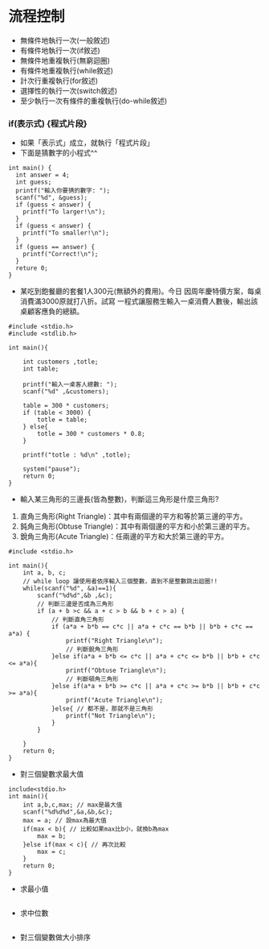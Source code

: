 # 流程控制
- 無條件地執行一次(一般敘述)
- 有條件地執行一次(if敘述)
- 無條件地重複執行(無窮迴圈)
- 有條件地重複執行(while敘述)
- 計次行重複執行(for敘述)
- 選擇性的執行一次(switch敘述)
- 至少執行一次有條件的重複執行(do-while敘述)
### if(表示式) {程式片段}
- 如果「表示式」成立，就執行「程式片段」
- 下面是猜數字的小程式^^
```
int main() {
  int answer = 4;
  int guess;
  printf("輸入你要猜的數字: ");
  scanf("%d", &guess);
  if (guess < answer) {
    printf("To larger!\n");
  }
  if (guess < answer) {
    printf("To smaller!\n");
  }
  if (guess == answer) {
    printf("Correct!\n");
  }
  reture 0;
}

```
- 某吃到飽餐廳的套餐1人300元(無額外的費用)。今日
因周年慶特價方案，每桌消費滿3000原就打八折。試寫
一程式讓服務生輸入一桌消費人數後，輸出該桌顧客應負的總額。
```
#include <stdio.h>
#include <stdlib.h>

int main(){

	int customers ,totle;
	int table;
	
	printf("輸入一桌客人總數: ");
	scanf("%d" ,&customers);
	
	table = 300 * customers;
	if (table < 3000) {
		totle = table;
	} else{
		totle = 300 * customers * 0.8;
	}
	
	printf("totle : %d\n" ,totle);

	system("pause");
	return 0;
}

```
- 輸入某三角形的三邊長(皆為整數)，判斷這三角形是什麼三角形?
1. 直角三角形(Right Triangle)：其中有兩個邊的平方和等於第三邊的平方。
2. 鈍角三角形(Obtuse Triangle)：其中有兩個邊的平方和小於第三邊的平方。
3. 銳角三角形(Acute Triangle)：任兩邊的平方和大於第三邊的平方。
```
#include <stdio.h>

int main(){
	int a, b, c;
	// while loop 讓使用者依序輸入三個整數，直到不是整數跳出迴圈!!
	while(scanf("%d", &a)==1){  
		scanf("%d%d",&b ,&c);
		// 判斷三邊是否成為三角形
		if (a + b >c && a + c > b && b + c > a) {
			// 判斷直角三角形
			if (a*a + b*b == c*c || a*a + c*c == b*b || b*b + c*c == a*a) {
				printf("Right Triangle\n");
				// 判斷銳角三角形
			}else if(a*a + b*b <= c*c || a*a + c*c <= b*b || b*b + c*c <= a*a){
				printf("Obtuse Triangle\n");
				// 判斷頓角三角形
			}else if(a*a + b*b >= c*c || a*a + c*c >= b*b || b*b + c*c >= a*a){
				printf("Acute Triangle\n");
			}else{ // 都不是，那就不是三角形
				printf("Not Triangle\n");
			}
		}
		
	}
	return 0;
}

```

- 對三個變數求最大值
```
include<stdio.h>
int main(){
	int a,b,c,max; // max是最大值
	scanf("%d%d%d",&a,&b,&c);
	max = a; // 設max為最大值
	if(max < b){ // 比較如果max比b小，就換b為max
		max = b;
	}else if(max < c){ // 再次比較
		max = c;
	}
	return 0;
}
```
- 求最小值
```
```
- 求中位數
```
```
- 對三個變數做大小排序
```
```
